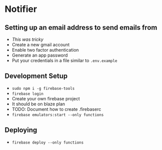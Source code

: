 # Notifier

## Setting up an email address to send emails from
* *This was tricky*
* Create a new gmail account
* Enable two factor authentication
* Generate an app password
* Put your credentials in a file similar to `.env.example`

## Development Setup
- `sudo npm i -g firebase-tools`
- `firebase login`
- Create your own firebase project
- It should be on blaze plan
- TODO: Document how to create .firebaserc
- `firebase emulators:start --only functions`

## Deploying
- `firebase deploy --only functions`